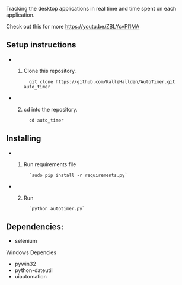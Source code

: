 Tracking the desktop applications in real time and time spent on each application.

Check out this for more https://youtu.be/ZBLYcvPl1MA

## Setup instructions

- 1.  Clone this repository.

            git clone https://github.com/KalleHallden/AutoTimer.git auto_timer

- 2.  cd into the repository.

            cd auto_timer

## Installing

- 1.  Run requirements file

            `sudo pip install -r requirements.py`

- 2.  Run

            `python autotimer.py`

## Dependencies:

- selenium

Windows Depencies

- pywin32
- python-dateutil
- uiautomation
